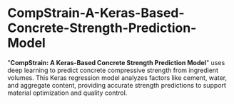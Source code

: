 # CompStrain-A-Keras-Based-Concrete-Strength-Prediction-Model
"**CompStrain: A Keras-Based Concrete Strength Prediction Model**" uses deep learning to predict concrete compressive strength from ingredient volumes. This Keras regression model analyzes factors like cement, water, and aggregate content, providing accurate strength predictions to support material optimization and quality control.
